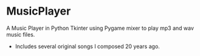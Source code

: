 # MusicPlayer
A Music Player in Python Tkinter using Pygame mixer to play mp3 and wav music files.
- Includes several original songs I composed 20 years ago.

